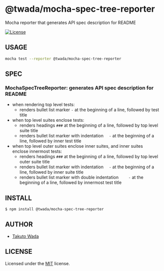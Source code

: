 @twada/mocha-spec-tree-reporter
================================

Mocha reporter that generates API spec description for README

[![License][license-image]][license-url]


USAGE
---------------------------------------

```sh
mocha test --reporter @twada/mocha-spec-tree-reporter
```

SPEC
---------------------------------------

### MochaSpecTreeReporter: generates API spec description for README
  - when rendering top level tests:
    - renders bullet list marker `-` at the beginning of a line, followed by test title
  - when top level suites enclose tests:
    - renders headings `###` at the beginning of a line, followed by top level suite title
    - renders bullet list marker with indentation `  -` at the beginning of a line, followed by inner test title
  - when top level outer suites enclose inner suites, and inner suites enclose innermost tests:
    - renders headings `###` at the beginning of a line, followed by top level outer suite title
    - renders bullet list marker with indentation `  -` at the beginning of a line, followed by inner suite title
    - renders bullet list marker with double indentation `    -` at the beginning of a line, followed by innermost test title


INSTALL
---------------------------------------

```sh
$ npm install @twada/mocha-spec-tree-reporter
```


AUTHOR
---------------------------------------
* [Takuto Wada](https://github.com/twada)


LICENSE
---------------------------------------
Licensed under the [MIT](https://twada.mit-license.org) license.

[license-url]: https://twada.mit-license.org
[license-image]: https://img.shields.io/badge/license-MIT-brightgreen.svg
